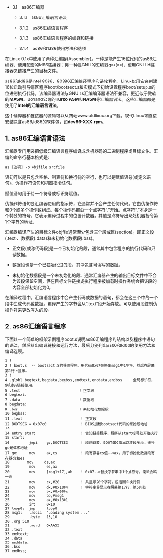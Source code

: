 - 3.1　as86汇编器
 
    - 3.1.1　as86汇编语言语法

    - 3.1.2　as86汇编语言程序

    - 3.1.3　as86汇编语言程序的编译和链接

    - 3.1.4　as86和1d86使用方法和选项
    
在Linux 0.1x中使用了两种汇编器(Assembler)。一种是能产生16位代码的as86汇编器，使用配套的ld86链接器；另一种是GNU的汇编器gas(as)，使用GNU ld链接器来链接产生的目标文件。

as86和ld86是Intel 8086、80386汇编编译程序和链接程序。Linux仅用它来创建16位启动引导扇区程序boot/bootsect.s和实模式下初始设置程序boot/setup.s的位进制执行代码。该编译器语法与GNU as汇编编译器语法不兼容，更近似于微软的**MASM**、Borland公司的**Turbo ASM**和**NASM**等汇编器语法。这些汇编器都是使用了**Intel的汇编语言语法**。

这个编译器和链接器的源码可以从网站www.oldlinux.org下载。现代Linux可直接安装包含as86/ld86的软件包，如**dev86-XXX.rpm**。

## 1. as86汇编语言语法

汇编器专门用来把低级汇编语言程序编译成含机器码的二进制程序或目标文件。汇编的命令行基本格式是: 

```
as [选项] -o objfile srcfile
```

语句可以是只包含空格、制表符和换行符的空行，也可以是赋值语句(或定义语句)、伪操作符语句和机器指令语句。

赋值语句用于给一个符号或标识符赋值。

伪操作符语句是汇编器使用的指示符，它通常并不会产生任何代码。它由伪操作符和0个或多个操作数组成。每个操作码都由一个点字符“.”开始。点字符“.”本身是一个特殊的符号，它表示编译过程中的位置计数器。其值是点符号出现处机器指令第1个字节的地址。

汇编器编译产生的目标文件objfile通常至少包含三个段或区(section)。即正文段(.text)、数据段(.data)和未初始化数据段(.bss)。

- 正文段(或称代码段)是一个已初始化的段，通常其中包含程序的执行代码和只读数据。

- 数据段也是一个已初始化过的段，其中包含可读写的数据。

- 未初始化数据段是一个未初始化的段。通常汇编器产生的输出目标文件中不会为该段保留空间，但在目标文件链接成执行程序被加载时操作系统会把该段的内容全部初始化为0。
 
在编译过程中，汇编语言程序中会产生代码或数据的语句，都会在这三个中的一个段中生成代码或数据。编译产生的字节会从“.text”段开始存放。可以使用段控制伪操作符来更改写入的段。

## 2. as86汇编语言程序

下面以一个简单的框架示例程序boot.s说明as86汇编程序的结构以及程序中语句的语法，然后给出编译链接和运行方法，最后分别列出as86和ld86的使用方法和编译选项。

```
1 !
2 ! boot.s  -- bootsect.S的框架程序。用代码0x07替换串msg1中1字符，然后在屏幕第1行上显示。
3 !
4 .globl begtext,begdata,begbss,endtext,enddata,endbss   ! 全局标识符，供ld86链接使用。
5 .text                           ! 正文段
6 begtext:
7 .data                           ! 数据段
8 begdata:
9 .bss                            ! 未初始化数据段
10 begbss:
11 .text                           ! 正文段
12 BOOTSEG = 0x07c0                ! BIOS加载bootsect代码的原始段地址
13 
14 entry start                     ! 告知链接程序，程序从start标号处开始执行
15 start:
16         jmpi    go,BOOTSEG      ! 段间跳转。BOOTSEG指出跳转段地址，标号go是偏移地址
17 go:     mov     ax,cs           ! 段寄存器cs值-->ax，用于初始化数据段寄存器ds和es
18        mov     ds,ax
19         mov     es,ax
20         mov     [msg1+17],ah    ! 0x07-->替换字符串中1个点符号，喇叭会鸣一声
21         mov     cx,#20          ! 共显示20个字符，包括回车换行符
22         mov     dx,#0x1004      ! 字符串将显示在屏幕第17行、第5列处
23         mov     bx,#0x000c
24         mov     bp,#msg1
25         mov     ax,#0x1301
26         int     0x10
27 loop0:  jmp     loop0
28 msg1:   .ascii  "Loading system ..."
29         .byte   13,10
30 .org 510
31         .word   0xAA55
32 .text
33 endtext;
34 .data
35 enddata;
36 .bss
37 endbss;
```


